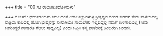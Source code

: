 +++
title = "00 ಸೂ ರಾಯಕಟಕದೊಳಿರುಳು"

+++
ಸೂಚನೆ : ಧರ್ಮರಾಯನು ಕಮಲದಂತೆ ವಿಶಾಲಕಣ್ಣುಗಳುಳ್ಳ ಶ್ರೀಕೃಷ್ಣನ ಸಂಗಡ ಕೌರವನ ಸೇನಾ ಪಾಳೆಯದಲ್ಲಿ ರಾತ್ರಿಯ ಕಾಲದಲ್ಲಿ ಹೋಗಿ ಭೀಷ್ಮರನ್ನು ನೀನಾಗಿಯೇ ಸಾಯಬೇಕು ಇಲ್ಲದಿದ್ದಲ್ಲಿ ನಮಗೆ ಉಳಿಗಾಲವಿಲ್ಲ (ನೀವು ಬದುಕಿದ್ದರೆ ನಾವಾರೂ ಗೆಲ್ಲಲು ಸಾಧ್ಯವಿಲ್ಲ) ಎಂದು ಒಪ್ಪಿಸಿ ತನ್ನ ಪಾಳೆಯಕ್ಕೆ ಹಿಂದಿರುಗಿ ಬಂದನು.